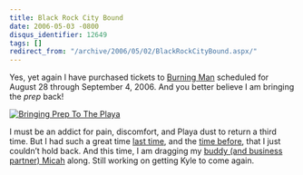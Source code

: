```yaml
---
title: Black Rock City Bound
date: 2006-05-03 -0800
disqus_identifier: 12649
tags: []
redirect_from: "/archive/2006/05/02/BlackRockCityBound.aspx/"
---
```


Yes, yet again I have purchased tickets to [Burning
Man](http://www.burningman.com/ "BurningMan Homepage") scheduled for
August 28 through September 4, 2006. And you better believe I am
bringing the *prep* back!

[![Bringing Prep To The
Playa](https://static.flickr.com/50/128781819_a6ffdef0c2.jpg)](http://www.flickr.com/photos/haacked/128781819/ "Photo Sharing")

I must be an addict for pain, discomfort, and Playa dust to return a
third time. But I had such a great time [last
time](https://haacked.com/archive/2005/09/10/PhotosFromBurningMan.aspx "Last Time At BurningMan"),
and the [time
before](https://haacked.com/archive/2004/07/18/BurningManPhotopedia.aspx "Burning Man 2005"),
that I just couldn’t hold back. And this time, I am dragging my [buddy
(and business partner) Micah](http://micahdylan.com/ "Micah Dylan")
along. Still working on getting Kyle to come again.


